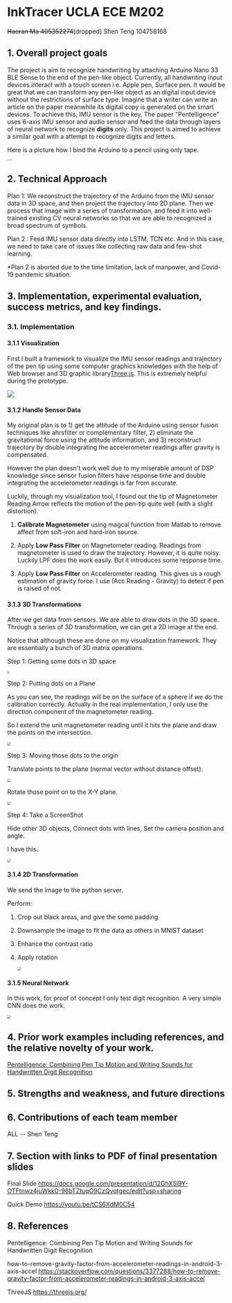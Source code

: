 # InkTracer UCLA ECE M202 
~~Haoran Ma 405352274~~(dropped)
Shen Teng 104758168

## 1. Overall project goals
The project is aim to recognize handwriting by attaching Arduino Nano 33 BLE Sense to the end of the pen-like object.
Currently, all handwriting input devices interact with a touch screen i.e. Apple pen, Surface pen. It would be great that we can transform any pen-like object as an digital input device without the restrictions of surface type. Imagine that a writer can write an article on the paper meanwhile its digital copy is generated on the smart devices. 
To achieve this, IMU sensor is the key. The paper "Pentelligence" uses 6-axis IMU sensor and audio sensor and feed the data through layers of neural network to recognize **digits** only.
This project is aimed to achieve a similar goal with a attempt to recognize digits and letters. 

Here is a picture how I bind the Arduino to a pencil using only tape.

<img src="./readmeImages/20201110_231520.jpg" alt="example" style="zoom: 15%;" />

## 2. Technical Approach  
Plan 1: 
We reconstruct the trajectory of the Arduino from the IMU sensor data in 3D space,  and then project the trajectory into 2D plane.
Then we process that image with a series of transformation, and feed it into well-trained existing CV neural networks so that we are able to recognized a broad spectrum of symbols.

Plan 2 :
Feed IMU sensor data directly into LSTM, TCN etc. And in this case, we need to take care of issues like collecting raw data and few-shot learning.

*Plan 2 is aborted due to the time limitation, lack of manpower, and Covid-19 pandemic situation.

## 3. Implementation, experimental evaluation, success metrics, and key findings.
### 3.1. Implementation

#### 3.1.1 Visualization

First I built a framework to visualize the IMU sensor readings and trajectory of the pen tip using some computer graphics knowledges with the help of Web browser and 3D  graphic library[Three.js](https://threejs.org/).  This is extremely helpful during the prototype.

![](readmeImages/1.gif)



#### 3.1.2 Handle Sensor Data

My original plan is to 1) get the attitude of the Arduino using sensor fusion techniques like ahrsfilter or complementary filter, 2) eliminate the gravitational force using the attitude information, and 3) reconstruct trajectory by double integrating the accelerometer readings after gravity is compensated. 

However the plan doesn't work well due to my miserable amount of DSP knowledge since sensor fusion filters have response time and double integrating the accelerometer readings is far from accurate. 

Luckily, through my visualization tool, I found out the tip of Magnetometer Reading Arrow reflects the motion of the pen-tip quite well (with a slight distortion).

1.  **Calibrate Magnetometer** using magcal function from Matlab to remove affect from soft-iron and hard-iron source.

2. Apply **Low Pass Filter** on Magnetometer reading. Readings from magnetometer is used to draw the trajectory. However, it is quite noisy. Luckily LPF does the work easily. But it introduces some response time.

3. Apply **Low Pass Filter** on Accelerometer reading. This gives us a rough estimation of gravity force. I use (Acc Reading - Gravity) to detect if pen is raised of not.



#### 3.1.3 3D Transformations

After we get data from sensors. We are able to draw dots in the 3D space. Through a series of 3D transformation, we can get a 2D image at the end.

Notice that although these are done on my visualization framework. They are essentially a bunch of 3D matrix operations.

Step 1: Getting some dots in 3D space

<img src="readmeImages/3.png" style="zoom:33%;" />



Step 2:  Putting dots on a Plane

As you can see, the readings will be on the surface of a sphere if we do the calibration correctly. Actually in the real implementation, I only use the direction component of the magnetometer reading. 

So I extend the unit magnetometer reading until it hits the plane and draw the points on the intersection.

<img src="readmeImages/4.png" style="zoom:50%;" />

Step 3: Moving those dots to the origin

Translate points to the plane (normal vector without distance offset). 

<img src="readmeImages/5.png" style="zoom:50%;" />

Rotate those point on to the X-Y plane.

<img src="readmeImages/6.png" style="zoom:50%;" />

Step 4: Take a ScreenShot

Hide other 3D objects, Connect dots with lines, Set the camera position and angle. 

I have this.

<img src="readmeImages/7.png" style="zoom:50%;" />

#### 3.1.4 2D Transformation

We send the image to the python server.  

Perform:

1. Crop out black areas, and give the some padding

2. Downsample the image to fit the data as others in MNIST dataset

3. Enhance the contrast ratio

4. Apply rotation 

   <img src="readmeImages/8.png" style="zoom:50%;" />



#### 3.1.5 Neural Network

In this work, for proof of concept I only test digit recognition. A very simple CNN does the work.

<img src="readmeImages/10.png" style="zoom:50%;" />









## 4. Prior work examples including references, and the relative novelty of your work.

[Pentelligence: Combining Pen Tip Motion and Writing Sounds for Handwritten Digit Recognition
](https://dl.acm.org/doi/10.1145/3173574.3173705)

## 5. Strengths and weakness, and future directions



## 6. Contributions of each team member
ALL -- Shen Teng

## 7. Section with links to PDF of  final presentation slides

Final Slide https://docs.google.com/presentation/d/12GhX5l9Y-OTFtnwz4juWkk0-96bTZtuqO9CzQyqtgec/edit?usp=sharing

Quick Demo https://youtu.be/tCS6XdM0C54

## 8. References

Pentelligence: Combining Pen Tip Motion and Writing Sounds for Handwritten Digit Recognition

how-to-remove-gravity-factor-from-accelerometer-readings-in-android-3-axis-accel https://stackoverflow.com/questions/3377288/how-to-remove-gravity-factor-from-accelerometer-readings-in-android-3-axis-accel

ThreeJS https://threejs.org/